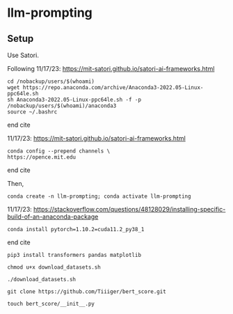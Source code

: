 # llm-prompting

## Setup

Use Satori.

Following 11/17/23: https://mit-satori.github.io/satori-ai-frameworks.html
```
cd /nobackup/users/$(whoami)
wget https://repo.anaconda.com/archive/Anaconda3-2022.05-Linux-ppc64le.sh
sh Anaconda3-2022.05-Linux-ppc64le.sh -f -p /nobackup/users/$(whoami)/anaconda3
source ~/.bashrc
```
end cite

11/17/23: https://mit-satori.github.io/satori-ai-frameworks.html
```
conda config --prepend channels \
https://opence.mit.edu
```
end cite

Then, 

```conda create -n llm-prompting; conda activate llm-prompting```

11/17/23: https://stackoverflow.com/questions/48128029/installing-specific-build-of-an-anaconda-package

```conda install pytorch=1.10.2=cuda11.2_py38_1```

end cite

```pip3 install transformers pandas matplotlib```

```chmod u+x download_datasets.sh```

```./download_datasets.sh```

```git clone https://github.com/Tiiiger/bert_score.git```

```touch bert_score/__init__.py```